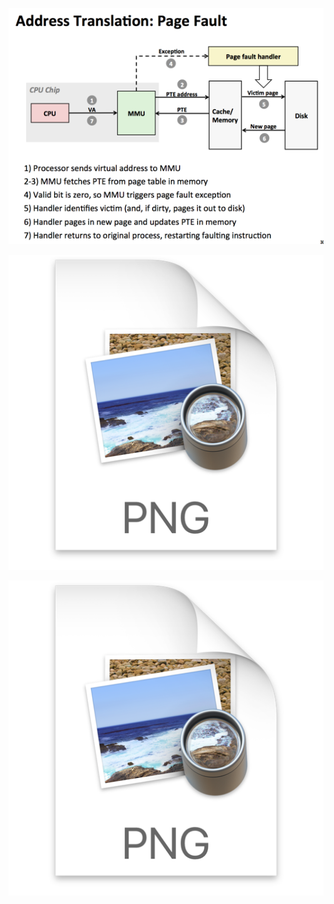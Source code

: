 ![](../screen20shot202015-12-0720at2012511320pm0dscreen20.png)

![](../screen20shot202015-12-0720at201251.png)

![](../screen20shot202015-12-0720at201251.png)